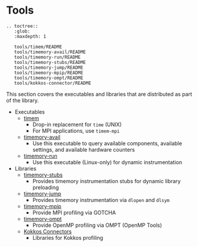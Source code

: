 # Tools

```eval_rst
.. toctree::
   :glob:
   :maxdepth: 1

   tools/timem/README
   tools/timemory-avail/README
   tools/timemory-run/README
   tools/timemory-stubs/README
   tools/timemory-jump/README
   tools/timemory-mpip/README
   tools/timemory-ompt/README
   tools/kokkos-connector/README
```

This section covers the executables and libraries that are distributed as part of the library.

- Executables
    - [timem](tools/timem/README.md)
        - Drop-in replacement for `time` (UNIX)
        - For MPI applications, use `timem-mpi`
    - [timemory-avail](tools/timemory-avail/README.md)
        - Use this executable to query available components, available settings, and available hardware counters
    - [timemory-run](tools/timemory-run/README.md)
        - Use this executable (Linux-only) for dynamic instrumentation
- Libraries
    - [timemory-stubs](tools/timemory-stubs/README.md)
        - Provides timemory instrumentation stubs for dynamic library preloading
    - [timemory-jump](tools/timemory-jump/README.md)
        - Provides timemory instrumentation via `dlopen` and `dlsym`
    - [timemory-mpip](tools/timemory-mpip/README.md)
        - Provide MPI profiling via GOTCHA
    - [timemory-ompt](tools/timemory-ompt/README.md)
        - Provide OpenMP profiling via OMPT (OpenMP Tools)
    - [Kokkos Connectors](tools/kokkos-connector/README.md)
        - Libraries for Kokkos profiling
